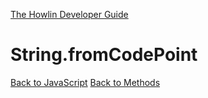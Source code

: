 [The Howlin Developer Guide](/index.md)



String.fromCodePoint
====================

[Back to JavaScript](../index.md)
[Back to Methods](../methods.md)



